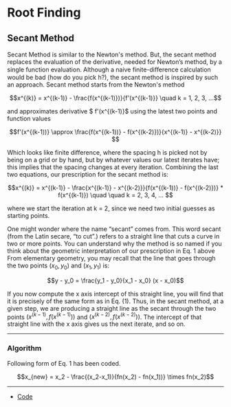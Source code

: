 # Root Finding

## Secant Method

Secant Method is similar to the Newton's method. But, the secant method replaces the evaluation of the derivative, needed
for Newton’s method, by a single function evaluation. Although a naive finite-diﬀerence
calculation would be bad (how do you pick h?), the secant method is inspired by such an approach. 
Secant method starts from the Newton's method

```math
x^{(k)} = x^{(k-1)} - \frac{f(x^{(k-1)})}{f'(x^{(k-1)}} \quad k = 1, 2, 3, ...
```
and approximates derivative $ f'(x^{(k-1)}$ using the latest two points and function values
```math
f'(x^{(k-1))} \approx \frac{f(x^{(k-1))} - f(x^{(k-2)})}{x^{(k-1)} - x^{(k-2)}} 
```
Which looks like finite difference, where the spacing h is picked not by being on a grid
or by hand, but by whatever values our latest iterates have; this implies that the spacing
changes at every iteration.
Combining the last two equations, our prescription for the secant method is:
```math
x^{(k)} = x^{(k-1)} - \frac{x^{(k-1)} - x^{(k-2)}}{f(x^{(k-1))} - f(x^{(k-2)})} * f(x^{(k-1)}) \quad \quad k = 2, 3, 4, ... 
```
where we start the iteration at k = 2, since we need two initial guesses as starting points.



One might wonder where the name “secant” comes from. This word secant (from the Latin secare, “to cut”.) refers to a
straight line that cuts a curve in two or more points. You can understand why the method
is so named if you think about the geometric interpretation of our prescription in Eq. $1$ above
From elementary geometry, you may recall that the line that goes through the two points
$(x_0 , y_0 )$ and $(x_1 , y_1)$ is: 
```math
y - y_0 = \frac{y_1 - y_0}{x_1 - x_0} (x - x_0)
```
If you now compute the x axis intercept of this straight line, you will find that it is precisely of the same form 
as in Eq. $(1)$. Thus, in the secant method, at a given step, we
are producing a straight line as the secant through the two points $(x^{(k−1)} , f(x^{(k−1)}))$ and
$(x^{(k−2)} , f(x^{(k−2)}))$. The intercept of that straight line with the x axis gives us the next iterate,
and so on.

---
### Algorithm
Following form of Eq. $1$ has been coded.
```math
x_{new} = x_2 - \frac{(x_2-x_1)}{fn(x_2) - fn(x_1))} \times fn(x_2)
```

---
- [Code](https://github.com/nishantaMishra/computational-physics-in-python/blob/main/SecantMethod/secant1.py)


